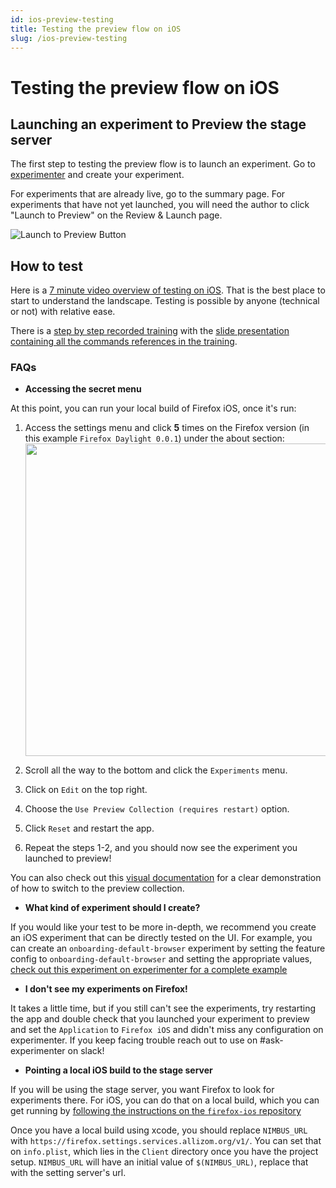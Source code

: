 ```yaml
---
id: ios-preview-testing
title: Testing the preview flow on iOS
slug: /ios-preview-testing
---
```


# Testing the preview flow on iOS

## Launching an experiment to Preview the stage server

The first step to testing the preview flow is to launch an experiment. Go to [experimenter](https://stage.experimenter.nonprod.dataops.mozgcp.net/nimbus/](https://experimenter.services.mozilla.com/nimbus/)) and create your experiment.

For experiments that are already live, go to the summary page. For experiments that have not yet launched, you will need the author to click "Launch to Preview" on the Review & Launch page.

![Launch to Preview Button](/img/preview/preview-button.png)

## How to test

   Here is a [7 minute video overview of testing on iOS](https://drive.google.com/file/d/1SkcWOEsMUjhpwScfE1Hbss53XAII4IkJ/view).  That is the best place to start to understand the landscape.  Testing is possible by anyone (technical or not) with relative ease.

   There is a [step by step recorded training](https://mozilla.hosted.panopto.com/Panopto/Pages/Viewer.aspx?id=8f7b5507-f078-44b2-93bd-b2dc0118d399) with the [slide presentation containing all the commands references in the training](https://docs.google.com/presentation/d/1sZc0GQ8QDrCoNWOdr4fOM2ymPs9LXjFrQkNETZrCKs4/edit?slide=id.g3529812eaa4_0_2#slide=id.g3529812eaa4_0_2).


### FAQs

- **Accessing the secret menu**

At this point, you can run your local build of Firefox iOS, once it's run:

1. Access the settings menu and click **5** times on the Firefox version (in this example `Firefox Daylight 0.0.1`) under the about section:
   <img src="/img/firefox-ios/secret-menu-access.png" height="500"/>

2. Scroll all the way to the bottom and click the `Experiments` menu.

3. Click on `Edit` on the top right.

4. Choose the `Use Preview Collection (requires restart)` option.

5. Click `Reset` and restart the app.

6. Repeat the steps 1-2, and you should now see the experiment you launched to preview!

You can also check out this [visual documentation](https://docs.google.com/document/d/1XPF4TQQTxRwWDrp907JtWXi4rCJ0Pg1YOpFGCHz8sBc/edit#) for a clear demonstration of how to switch to the preview collection.

- **What kind of experiment should I create?**

If you would like your test to be more in-depth, we recommend you create an iOS experiment that can be directly tested on the UI. For example, you can create an `onboarding-default-browser` experiment by setting the feature config to `onboarding-default-browser` and setting the appropriate values, [check out this experiment on experimenter for a complete example](https://stage.experimenter.nonprod.dataops.mozgcp.net/nimbus/teshaqtest-preview-flow-showhide-default-browser-title-image)

- **I don't see my experiments on Firefox!**

It takes a little time, but if you still can't see the experiments, try restarting the app and double check that you launched your experiment to preview and set the `Application` to `Firefox iOS` and didn't miss any configuration on experimenter. If you keep facing trouble reach out to use on #ask-experimenter on slack!

- **Pointing a local iOS build to the stage server**

If you will be using the stage server, you want Firefox to look for experiments there. For iOS, you can do that on a local build, which you can get running by [following the instructions on the `firefox-ios` repository](https://github.com/mozilla-mobile/firefox-ios/blob/main/README.md#building-the-code)

Once you have a local build using xcode, you should replace `NIMBUS_URL` with `https://firefox.settings.services.allizom.org/v1/`. You can set that on `info.plist`, which lies in the `Client` directory once you have the project setup. `NIMBUS_URL` will have an initial value of `$(NIMBUS_URL)`, replace that with the setting server's url.
